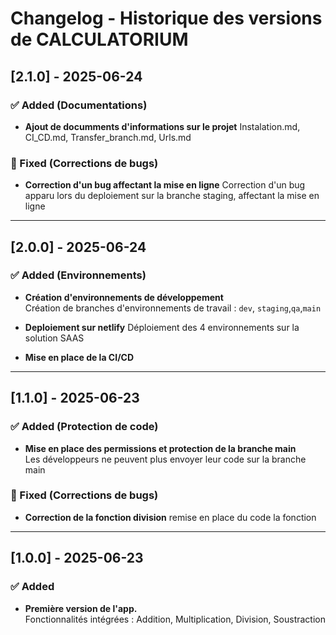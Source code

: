 # Changelog - Historique des versions de CALCULATORIUM

## [2.1.0] - 2025-06-24
### ✅ Added (Documentations)
- **Ajout de documments d'informations sur le projet**
Instalation.md, CI_CD.md, Transfer_branch.md, Urls.md

### 🐞 Fixed (Corrections de bugs)
- **Correction d'un bug affectant la mise en ligne**
Correction d'un bug apparu lors du deploiement sur la branche staging, affectant la mise en ligne 

---
## [2.0.0] - 2025-06-24

### ✅ Added (Environnements)
- **Création d'environnements de développement**    
    Création de branches d'environnements de travail :
 `dev`, `staging`,`qa`,`main`
- **Deploiement sur netlify**
Déploiement des 4 environnements sur la solution SAAS

- **Mise en place de la CI/CD**
---

## [1.1.0] - 2025-06-23

### ✅ Added (Protection de code)

- **Mise en place des permissions et protection de la branche main**  
  Les développeurs ne peuvent plus envoyer leur code sur la branche main

### 🐞 Fixed (Corrections de bugs)

- **Correction de la fonction division** remise en place du code la fonction


---

## [1.0.0] - 2025-06-23

### ✅ Added

- **Première version de l'app.**  
     Fonctionnalités intégrées : Addition, Multiplication, Division, Soustraction 
